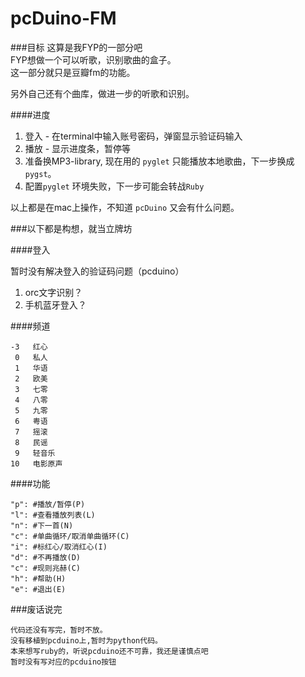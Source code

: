 pcDuino-FM
==========

###目标
这算是我FYP的一部分吧  
FYP想做一个可以听歌，识别歌曲的盒子。  
这一部分就只是豆瓣fm的功能。  

另外自己还有个曲库，做进一步的听歌和识别。

####进度


1. 登入 - 在terminal中输入账号密码，弹窗显示验证码输入
2. 播放 - 显示进度条，暂停等
3. 准备换MP3-library, 现在用的 `pyglet` 只能播放本地歌曲，下一步换成`pygst`。
4. 配置`pyglet` 环境失败，下一步可能会转战`Ruby`

以上都是在mac上操作，不知道 `pcDuino` 又会有什么问题。



###以下都是构想，就当立牌坊

####登入

暂时没有解决登入的验证码问题（pcduino）

1. orc文字识别？
2. 手机蓝牙登入？

####频道

```
-3   红心
 0   私人
 1   华语
 2   欧美
 3   七零
 4   八零
 5   九零
 6   粤语
 7   摇滚
 8   民谣
 9   轻音乐
10   电影原声
```

####功能

```
"p": #播放/暂停(P)
"l": #查看播放列表(L)
"n": #下一首(N)
"c": #单曲循环/取消单曲循环(C)
"i": #标红心/取消红心(I)
"d": #不再播放(D)
"c": #现则兆赫(C)
"h": #帮助(H)
"e": #退出(E)
```

###废话说完
```
代码还没有写完，暂时不放。
没有移植到pcduino上,暂时为python代码。
本来想写ruby的，听说pcduino还不可靠，我还是谨慎点吧
暂时没有写对应的pcduino按钮
```

